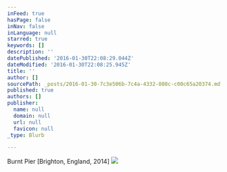 ```yaml
---
inFeed: true
hasPage: false
inNav: false
inLanguage: null
starred: true
keywords: []
description: ''
datePublished: '2016-01-30T22:08:29.044Z'
dateModified: '2016-01-30T22:08:25.945Z'
title: ''
author: []
sourcePath: _posts/2016-01-30-7c3e506b-7c4a-4332-808c-c00c65a20374.md
published: true
authors: []
publisher:
  name: null
  domain: null
  url: null
  favicon: null
_type: Blurb

---
```

Burnt Pier \[Brighton, England, 2014\]
![](https://the-grid-user-content.s3-us-west-2.amazonaws.com/370b63f5-cc47-4176-baef-c4e7e695f731.jpg)